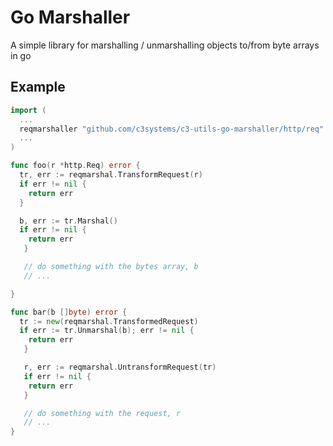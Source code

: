 # Go Marshaller
A simple library for marshalling / unmarshalling objects to/from byte arrays in go

## Example
~~~go
import (
  ...
  reqmarshaller "github.com/c3systems/c3-utils-go-marshaller/http/req"
  ...
)

func foo(r *http.Req) error {
  tr, err := reqmarshal.TransformRequest(r)
  if err != nil {
    return err
  }

  b, err := tr.Marshal()
  if err != nil {
    return err
   }

   // do something with the bytes array, b
   // ...

}

func bar(b []byte) error {
  tr := new(reqmarshal.TransformedRequest)
  if err := tr.Unmarshal(b); err != nil {
    return err
   }

   r, err := reqmarshal.UntransformRequest(tr)
   if err != nil {
    return err
   }

   // do something with the request, r
   // ...
}
~~~
